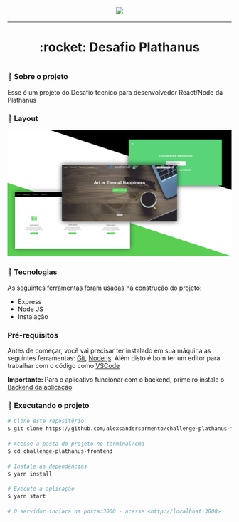 <p align="center">
  <img src="https://camo.githubusercontent.com/24ce563d8d247c0505f66fad7aedd0225415bd4c/68747470733a2f2f706c617468616e75732e636f6d2e62722f696d672f776562736974652f6c6f676f2e706e67">
</p>

<hr>

<h1 align="center">:rocket: Desafio Plathanus <h1/>

### :memo: Sobre o projeto

<p>Esse é um projeto do Desafio tecnico para desenvolvedor React/Node da Plathanus</p>

### :art: Layout

![alt text](https://github.com/alexsandersarmento/challenge-plathanus-frontend/blob/main/image-layout.jpg)

### :hammer: Tecnologias 
	
As seguintes ferramentas foram usadas na construção do projeto:
<!--ts-->
  * Express
  * Node JS
  * Instalação
<!--te-->

### Pré-requisitos

Antes de começar, você vai precisar ter instalado em sua máquina as seguintes ferramentas:
[Git](https://git-scm.com), [Node.js](https://nodejs.org/en/). 
Além disto é bom ter um editor para trabalhar com o código como [VSCode](https://code.visualstudio.com/)


<strong>Importante: </strong> Para o aplicativo funcionar com o backend, primeiro instale o [Backend da aplicação](https://github.com/alexsandersarmento/challenge-plathanus-backend)

### 🎲 Executando o projeto

```bash
# Clone este repositório
$ git clone https://github.com/alexsandersarmento/challenge-plathanus-frontend.git

# Acesse a pasta do projeto no terminal/cmd
$ cd challenge-plathanus-frontend

# Instale as dependências
$ yarn install

# Execute a aplicação 
$ yarn start

# O servidor inciará na porta:3000 - acesse <http://localhost:3000>
```
